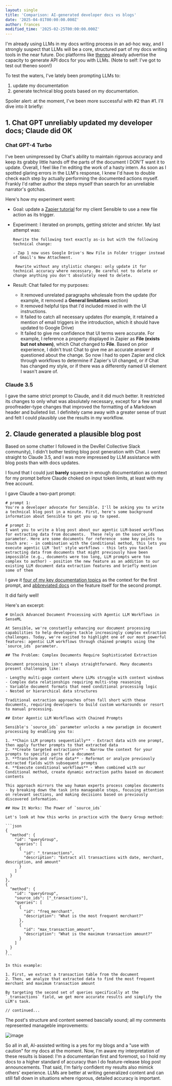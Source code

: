 ```yaml
---
layout: single
title: 'Comparison: AI-generated developer docs vs blogs'
date: '2025-04-01T00:00:00.000Z'
author: frances
modified_time: '2025-02-25T00:00:00.000Z'
---
```


I'm already using LLMs in my docs writing process in an ad-hoc way, and I strongly suspect that LLMs will be a core, structured part of my docs writing tools in the near future. Doc platforms like [theneo](https://www.theneo.io/) already advertise the capacity to generate API docs for you with LLMs. (Note to self: I've got to test out theneo soon!)

To test the waters, I've lately been prompting LLMs to:

1. update my documentation   
2. generate technical blog posts based on my documentation.

Spoiler alert: at the moment, I've been more successful with #2 than #1. I'll dive into it briefly:

## 1. Chat GPT unreliably updated my developer docs; Claude did OK

### Chat GPT-4 Turbo

I've been unimpressed by Chat's ability to maintain rigorous accuracy and keep its grabby little hands off the parts of the document I DON'T want it to update. Overall, I feel like I'm editing the work of a hasty intern. As soon as I spotted glaring errors in the LLM's response, I knew I'd have to double check each step by actually performing the documented actions myself. Frankly I'd rather author the steps myself than search for an unreliable narrator's gotchas.

Here's how my experiment went:

- Goal: update a [Zapier tutorial](https://docs.sensible.so/docs/zapier-tutorial-2) for my client Sensible to use a new file action as its trigger.

- Experiment: I iterated on prompts, getting stricter and stricter. My last attempt was:

  ```
  Rewrite the following text exactly as-is but with the following technical change:
  
  - Zap 1 now uses Google Drive's New File in Folder trigger instead of Gmail's New Attachment.
  
   Rewrite without any stylistic changes: only update it for technical accuracy where necessary. Be careful not to delete or change anything you don't absolutely need to delete.
  
  ```

- Result: Chat failed for my purposes:

  - It removed unrelated paragraphs wholesale from the update (for example, it removed a **General limitations** section)
  - It removed helpful tips that I'd included mixed in with the UI instructions.
  - It failed to catch all necessary updates (for example, it retained a mention of email triggers in the introduction, which it should have updated to Google Drive)
  - It failed to give me confidence that UI terms were accurate. For example, I reference a property displayed in Zapier as **File (exists but not shown)**, which Chat changed to **File**. Based on prior experience, I didn't trust Chat to give me an accurate answer if questioned about the change. So now I had to open Zapier and click through workflows to determine if Zapier's UI changed, or if Chat has changed my style, or if there was a differently named UI element I wasn't aware of. 


### Claude 3.5

I gave the same strict prompt to Claude, and it did much better. It restricted its changes to only what was absolutely necessary, except for a few small proofreader-type changes that improved the formatting of a Markdown header and bulleted list. I definitely came away with a greater sense of trust and felt I could plausibly use the results in my workflow.


## 2. Claude generated a plausible blog post

Based on some chatter I followed in the DevRel Collective Slack community), I didn't bother testing blog post generation with Chat. I went straight to Claude 3.5, and I was more impressed by LLM assistance with blog posts than with docs updates. 

I found that I could just **barely** squeeze in enough documentation as context for my prompt before Claude choked on input token limits, at least with my free account.

I gave Claude a two-part prompt:

```
# prompt 1:
You're a developer advocate for Sensible. I'll be asking you to write a technical blog post in a minute. First, here's some background information about Sensible to get you up to speed.

# prompt 2:
I want you to write a blog post about our agentic LLM-based workflows for extracting data from documents.  These rely on the source_ids parameter. Here are some documents for reference  some key points to touch are: - in combination with the Conditional method, this lets you execute agentic LLM 'bot' style workflows - this lets you tackle extracting data from documents that might previously have been impossible (e.g., documents were too long, LLM prompts were too complex to author) - position the new feature as an addition to our existing LLM document data extraction features and briefly mention some of them
```

I gave it [four of my key documentation topics](https://github.com/fscelliott/docsdonewell/tree/master/assets/prompts/llms_1/key_topics) as the context for the first prompt, and [abbreviated docs](https://github.com/fscelliott/docsdonewell/tree/master/assets/prompts/llms_1/blog_post_source_ids) on the feature itself for the second prompt.

It did fairly well!

Here's an excerpt:

````
# Unlock Advanced Document Processing with Agentic LLM Workflows in SenseML

At Sensible, we're constantly enhancing our document processing capabilities to help developers tackle increasingly complex extraction challenges. Today, we're excited to highlight one of our most powerful features: agentic LLM workflows through chained prompts using the `source_ids` parameter.

## The Problem: Complex Documents Require Sophisticated Extraction

Document processing isn't always straightforward. Many documents present challenges like:

- Lengthy multi-page content where LLMs struggle with context windows
- Complex data relationships requiring multi-step reasoning
- Variable document formats that need conditional processing logic
- Nested or hierarchical data structures

Traditional extraction approaches often fall short with these documents, requiring developers to build custom workarounds or resort to manual processing.

## Enter Agentic LLM Workflows with Chained Prompts

Sensible's `source_ids` parameter unlocks a new paradigm in document processing by enabling you to:

1. **Chain LLM prompts sequentially** - Extract data with one prompt, then apply further prompts to that extracted data
2. **Create targeted extractions** - Narrow the context for your prompts to specific parts of a document
3. **Transform and refine data** - Reformat or analyze previously extracted fields with subsequent prompts
4. **Execute conditional workflows** - When combined with our Conditional method, create dynamic extraction paths based on document contents

This approach mirrors the way human experts process complex documents - by breaking down the task into manageable steps, focusing attention on relevant sections, and making decisions based on previously discovered information.

## How It Works: The Power of `source_ids`

Let's look at how this works in practice with the Query Group method:

```json
{
  "method": {
    "id": "queryGroup",
    "queries": [
      {
        "id": "_transactions",
        "description": "Extract all transactions with date, merchant, description, and amount"
      }
    ]
  }
},
{
  "method": {
    "id": "queryGroup",
    "source_ids": ["_transactions"],
    "queries": [
      {
        "id": "freq_merchant",
        "description": "What is the most frequent merchant?"
      },
      {
        "id": "max_transaction_amount",
        "description": "What is the maximum transaction amount?"
      }
    ]
  }
}
```

In this example:

1. First, we extract a transaction table from the document
2. Then, we analyze that extracted data to find the most frequent merchant and maximum transaction amount

By targeting the second set of queries specifically at the `_transactions` field, we get more accurate results and simplify the LLM's task.

// continued...
````

The post's structure and content seemed bascially sound; all my comments represented manageble improvements:

![image](https://github.com/user-attachments/assets/27890192-d46c-4535-aa74-f3ae19c81b96)




So all in all, AI-assisted writing is a yes for my blogs and a "use with caution" for my docs at the moment. Now, I'm aware my interpretation of these results is biased: I'm a documentarian first and foremost, so I hold my docs to a higher standard of accuracy than I do feature-release blog post announcements. That said, I'm fairly confident my results also mimick others' experience. LLMs are better at writing generalized content and can still fall down in situations where rigorous, detailed accuracy is important.

